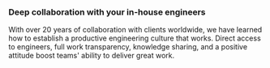 ### Deep collaboration with your in-house engineers

With over 20 years of collaboration with clients worldwide, we have learned how
to establish a productive engineering culture that works. Direct access to engineers,
full work transparency, knowledge sharing, and a positive attitude boost teams'
ability to deliver great work.
